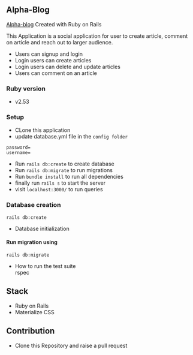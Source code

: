## Alpha-Blog

[Alpha-blog]( https://alpha-bloog.herokuapp.com/)
Created with Ruby on Rails

This  Application is a social application for user to create article, comment on article and reach out to larger audience.

- Users can signup and login
- Login users can create articles
- Login users can delete and update articles
- Users can comment on an article


### Ruby version
  - v2.53

### Setup
- CLone this application
- update database.yml file in the `config folder`
```
password=
username=
```
- Run `rails db:create` to create database
- Run `rails db:migrate` to run migrations
- Run `bundle install` to run all dependencies
- finally run `rails s` to start the server
- visit `localhost:3000/` to run queries

### Database creation
```
rails db:create
```
* Database initialization
#### Run migration using

```
rails db:migrate
```
* How to run the test suite\
rspec

## Stack
- Ruby on Rails
- Materialize CSS


## Contribution
- Clone this Repository and raise a pull request

